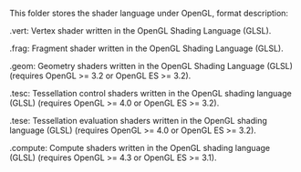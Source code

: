 This folder stores the shader language under OpenGL, format description:

.vert: Vertex shader written in the OpenGL Shading Language (GLSL).

.frag: Fragment shader written in the OpenGL Shading Language (GLSL).

.geom: Geometry shaders written in the OpenGL Shading Language (GLSL) (requires OpenGL >= 3.2 or OpenGL ES >= 3.2).

.tesc: Tessellation control shaders written in the OpenGL shading language (GLSL) (requires OpenGL >= 4.0 or OpenGL ES >= 3.2).

.tese: Tessellation evaluation shaders written in the OpenGL shading language (GLSL) (requires OpenGL >= 4.0 or OpenGL ES >= 3.2).

.compute: Compute shaders written in the OpenGL shading language (GLSL) (requires OpenGL >= 4.3 or OpenGL ES >= 3.1).